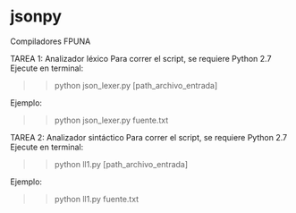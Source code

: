 jsonpy
============

Compiladores FPUNA

TAREA 1: Analizador léxico
Para correr el script, se requiere Python 2.7
Ejecute en terminal:
>> python json_lexer.py [path_archivo_entrada]

Ejemplo:
>> python json_lexer.py fuente.txt

TAREA 2: Analizador sintáctico
Para correr el script, se requiere Python 2.7
Ejecute en terminal:
>> python ll1.py [path_archivo_entrada]

Ejemplo:
>> python ll1.py fuente.txt